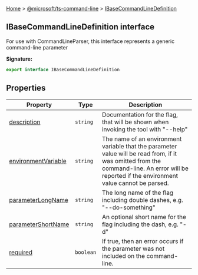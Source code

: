 [Home](./index) &gt; [@microsoft/ts-command-line](./ts-command-line.md) &gt; [IBaseCommandLineDefinition](./ts-command-line.ibasecommandlinedefinition.md)

## IBaseCommandLineDefinition interface

For use with CommandLineParser, this interface represents a generic command-line parameter

<b>Signature:</b>

```typescript
export interface IBaseCommandLineDefinition 
```

## Properties

|  Property | Type | Description |
|  --- | --- | --- |
|  [description](./ts-command-line.ibasecommandlinedefinition.description.md) | `string` | Documentation for the flag, that will be shown when invoking the tool with "--help" |
|  [environmentVariable](./ts-command-line.ibasecommandlinedefinition.environmentvariable.md) | `string` | The name of an environment variable that the parameter value will be read from, if it was omitted from the command-line. An error will be reported if the environment value cannot be parsed. |
|  [parameterLongName](./ts-command-line.ibasecommandlinedefinition.parameterlongname.md) | `string` | The long name of the flag including double dashes, e.g. "--do-something" |
|  [parameterShortName](./ts-command-line.ibasecommandlinedefinition.parametershortname.md) | `string` | An optional short name for the flag including the dash, e.g. "-d" |
|  [required](./ts-command-line.ibasecommandlinedefinition.required.md) | `boolean` | If true, then an error occurs if the parameter was not included on the command-line. |

